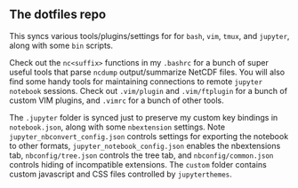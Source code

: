 ## The dotfiles repo
This syncs various tools/plugins/settings for for `bash`, `vim`, `tmux`, and `jupyter`, along with some `bin` scripts.

Check out the `nc<suffix>` functions in my `.bashrc` for a bunch of super useful tools that parse `ncdump` output/summarize NetCDF files. You will also find some handy tools for maintaining connections to remote `jupyter notebook` sessions. Check out `.vim/plugin` and `.vim/ftplugin` for a bunch of custom VIM plugins, and `.vimrc` for a bunch of other tools.

The `.jupyter` folder is synced just to preserve my custom key bindings in `notebook.json`, along with some `nbextension` settings. Note `jupyter_nbconvert_config.json` controls settings for exporting the notebook to other formats, `jupyter_notebook_config.json` enables the nbextensions tab, `nbconfig/tree.json` controls the tree tab, and `nbconfig/common.json` controls hiding of incompatible extensions. The `custom` folder contains custom javascript and CSS files controlled by `jupyterthemes`. 
